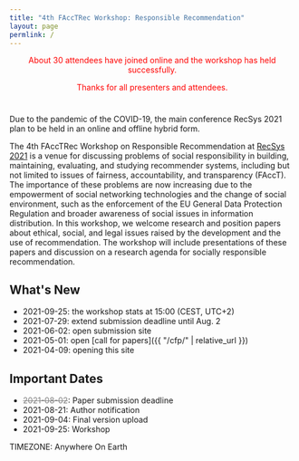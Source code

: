 ```yaml
---
title: "4th FAccTRec Workshop: Responsible Recommendation"
layout: page
permlink: /
---
```


<div style="color: red; text-align: center; margin-bottom: 5ex;">
About 30 attendees have joined online and the workshop has held successfully.

Thanks for all presenters and attendees.
</div>

Due to the pandemic of the COVID-19, the main conference RecSys 2021 plan to be held in an online and offline hybrid form.

The 4th FAccTRec Workshop on Responsible Recommendation at [RecSys 2021](https://recsys.acm.org/recsys21/) is a venue for discussing problems of social responsibility in building, maintaining, evaluating, and studying recommender systems, including but not limited to issues of fairness, accountability, and transparency (FAccT).
The importance of these problems are now increasing due to the empowerment of social networking technologies and the change of social environment, such as the enforcement of the EU General Data Protection Regulation and broader awareness of social issues in information distribution.
In this workshop, we welcome research and position papers about ethical, social, and legal issues raised by the development and the use of recommendation.
The workshop will include presentations of these papers and discussion on a research agenda for socially responsible recommendation.

## What's New

* 2021-09-25: the workshop stats at 15:00 (CEST, UTC+2)
* 2021-07-29: extend submission deadline until Aug. 2
* 2021-06-02: open submission site
* 2021-05-01: open [call for papers]({{ "/cfp/" | relative_url }})
* 2021-04-09: opening this site

## Important Dates

- <del style="color: gray;">2021-08-02</del>: Paper submission deadline
- 2021-08-21: Author notification
- 2021-09-04: Final version upload
- 2021-09-25: Workshop

TIMEZONE: Anywhere On Earth

<!-- 
## FAccT Network

The FAccTRec 2021 workshop is proudly a part of the [FAccT network](https://facctconference.org/network/), to publish and engage with fairness, accountability, and transparency scholars across connected disciplines.
-->
